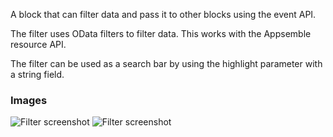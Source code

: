 A block that can filter data and pass it to other blocks using the event API.

The filter uses OData filters to filter data. This works with the Appsemble resource API.

The filter can be used as a search bar by using the highlight parameter with a string field.

### Images

![Filter screenshot](https://gitlab.com/appsemble/appsemble/-/raw/0.30.14-test.2/config/assets/filter.png)
![Filter screenshot](https://gitlab.com/appsemble/appsemble/-/raw/0.30.14-test.2/config/assets/filter-search-bar.png)

